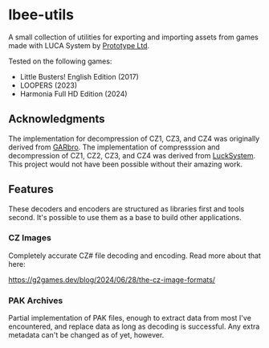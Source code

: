# lbee-utils
A small collection of utilities for exporting and importing assets from games
made with LUCA System by [Prototype Ltd](https://www.prot.co.jp/).

Tested on the following games:
 - Little Busters! English Edition (2017)
 - LOOPERS (2023)
 - Harmonia Full HD Edition (2024)

## Acknowledgments
The implementation for decompression of CZ1, CZ3, and CZ4 was originally derived from
[GARbro](https://github.com/morkt/GARbro/). The implementation of compresssion
and decompression of CZ1, CZ2, CZ3, and CZ4 was derived from [LuckSystem](https://github.com/wetor/LuckSystem).
This project would not have been possible without their amazing work.

## Features
These decoders and encoders are structured as libraries first and tools second. It's possible to use them as a base to build other applications.

### CZ Images
Completely accurate CZ# file decoding and encoding. Read more about that here:

https://g2games.dev/blog/2024/06/28/the-cz-image-formats/

### PAK Archives
Partial implementation of PAK files, enough to extract data from most I've encountered, and replace data as long as decoding is successful. Any extra metadata can't be changed as of yet, however.